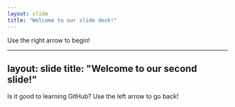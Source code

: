 ```yaml
---
layout: slide
title: "Welcome to our slide deck!"
---
```


Use the right arrow to begin!

---
layout: slide
title: "Welcome to our second slide!"
---
Is it good to learning GitHub?
Use the left arrow to go back!
